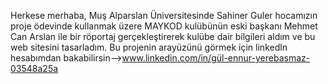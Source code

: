 Herkese merhaba, 
Muş Alparslan Üniversitesinde Sahiner Guler hocamızın proje ödevinde kullanmak üzere 
MAYKOD kulübünün eski başkanı Mehmet Can Arslan ile bir röportaj gerçekleştirerek kulübe dair bilgileri aldım ve bu web sitesini tasarladım.
Bu projenin arayüzünü görmek için linkedln hesabımdan bakabilirsin-->www.linkedin.com/in/gül-ennur-yerebasmaz-03548a25a

